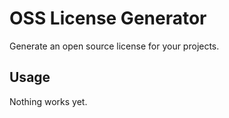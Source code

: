 # OSS License Generator

Generate an open source license for your projects.

## Usage

Nothing works yet.